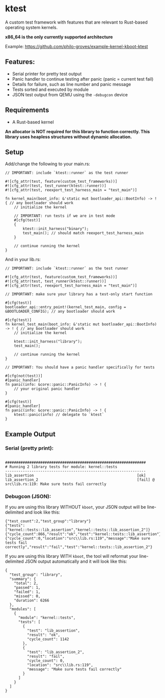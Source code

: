 # ktest

A custom test framework with features that are relevant to Rust-based operating system kernels.

**x86_64 is the only currently supported architecture**

Example: https://github.com/philo-groves/example-kernel-kboot-ktest

## Features:
- Serial printer for pretty test output
- Panic handler to continue testing after panic (panic = current test fail)
- Details for failure, such as line number and panic message
- Tests sorted and executed by module
- JSON test output from QEMU using the `-debugcon` device

## Requirements
- A Rust-based kernel

**An allocator is NOT required for this library to function correctly. This library uses heapless structures without dynamic allocation.**

## Setup

Add/change the following to your main.rs:

```
// IMPORTANT: include `ktest::runner` as the test runner

#![cfg_attr(test, feature(custom_test_frameworks))]
#![cfg_attr(test, test_runner(ktest::runner))]
#![cfg_attr(test, reexport_test_harness_main = "test_main")]

fn kernel_main(boot_info: &'static mut bootloader_api::BootInfo) -> ! { // any bootloader should work
    // initialize the kernel

    // IMPORTANT: run tests if we are in test mode
    #[cfg(test)]
    {
        ktest::init_harness("binary");
        test_main(); // should match reexport_test_harness_main
    }

    // continue running the kernel
}
```

And in your lib.rs:

```
// IMPORTANT: include `ktest::runner` as the test runner

#![cfg_attr(test, feature(custom_test_frameworks))]
#![cfg_attr(test, test_runner(ktest::runner))]
#![cfg_attr(test, reexport_test_harness_main = "test_main")]

// IMPORTANT: make sure your library has a test-only start function

#[cfg(test)]
bootloader_api::entry_point!(kernel_test_main, config = &BOOTLOADER_CONFIG); // any bootloader should work

#[cfg(test)]
fn kernel_test_main(boot_info: &'static mut bootloader_api::BootInfo) -> ! { // any bootloader should work
    // initialize the kernel

    ktest::init_harness("library");
    test_main();
    
    // continue running the kernel
}

// IMPORTANT: You should have a panic handler specifically for tests

#[cfg(not(test))]
#[panic_handler]
fn panic(info: &core::panic::PanicInfo) -> ! {
    // your original panic handler
}

#[cfg(test)]
#[panic_handler]
fn panic(info: &core::panic::PanicInfo) -> ! {
    ktest::panic(info) // delegate to `ktest`
}
```

## Example Output

### Serial (pretty print):
```

################################################################
# Running 2 library tests for module: kernel::tests
----------------------------------------------------------------
lib_assertion                                               [ok]
lib_assertion_2                                             [fail] @ src\lib.rs:119: Make sure tests fail correctly
```

### Debugcon (JSON):

If you are using this library WITHOUT `kboot`, your JSON output will be line-delimited and look like this:

```
{"test_count":2,"test_group":"library"}
{"tests":["kernel::tests::lib_assertion","kernel::tests::lib_assertion_2"]}
{"cycle_count":866,"result":"ok","test":"kernel::tests::lib_assertion"}
{"cycle_count":0,"location":"src\\lib.rs:119","message":"Make sure tests fail correctly","result":"fail","test":"kernel::tests::lib_assertion_2"}
```

If you are using this library WITH `kboot`, the tool will reformat your line-delimited JSON output automatically and it will look like this:

```
{
  "test_group": "library",
  "summary": {
    "total": 2,
    "passed": 1,
    "failed": 1,
    "missed": 0,
    "duration": 6266
  },
  "modules": [
    {
      "module": "kernel::tests",
      "tests": [
        {
          "test": "lib_assertion",
          "result": "ok",
          "cycle_count": 1142
        },
        {
          "test": "lib_assertion_2",
          "result": "fail",
          "cycle_count": 0,
          "location": "src\\lib.rs:119",
          "message": "Make sure tests fail correctly"
        }
      ]
    }
  ]
}
```